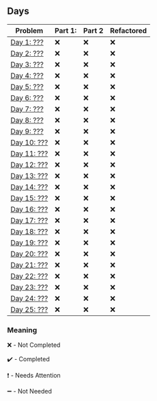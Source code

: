 ## Days

| Problem | Part 1: | Part 2 | Refactored |
| ------- | ------- | ------ | ---------- |
| [Day 1: ???](.) | :x: | :x: | :x: |
| [Day 2: ???](.) | :x: | :x: | :x: |
| [Day 3: ???](.) | :x: | :x: | :x: |
| [Day 4: ???](.) | :x: | :x: | :x: |
| [Day 5: ???](.) | :x: | :x: | :x: |
| [Day 6: ???](.) | :x: | :x: | :x: |
| [Day 7: ???](.) | :x: | :x: | :x: |
| [Day 8: ???](.) | :x: | :x: | :x: |
| [Day 9: ???](.) | :x: | :x: | :x: |
| [Day 10: ???](.) | :x: | :x: | :x: |
| [Day 11: ???](.) | :x: | :x: | :x: |
| [Day 12: ???](.) | :x: | :x: | :x: |
| [Day 13: ???](.) | :x: | :x: | :x: |
| [Day 14: ???](.) | :x: | :x: | :x: |
| [Day 15: ???](.) | :x: | :x: | :x: |
| [Day 16: ???](.) | :x: | :x: | :x: |
| [Day 17: ???](.) | :x: | :x: | :x: |
| [Day 18: ???](.) | :x: | :x: | :x: |
| [Day 19: ???](.) | :x: | :x: | :x: |
| [Day 20: ???](.) | :x: | :x: | :x: |
| [Day 21: ???](.) | :x: | :x: | :x: |
| [Day 22: ???](.) | :x: | :x: | :x: |
| [Day 23: ???](.) | :x: | :x: | :x: |
| [Day 24: ???](.) | :x: | :x: | :x: |
| [Day 25: ???](.) | :x: | :x: | :x: |

### Meaning

:x: - Not Completed

:heavy_check_mark: - Completed

:heavy_exclamation_mark: - Needs Attention

:heavy_minus_sign: - Not Needed
